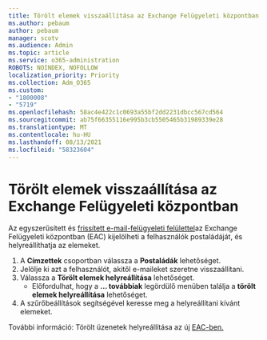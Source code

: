 ```yaml
---
title: Törölt elemek visszaállítása az Exchange Felügyeleti központban
ms.author: pebaum
author: pebaum
manager: scotv
ms.audience: Admin
ms.topic: article
ms.service: o365-administration
ROBOTS: NOINDEX, NOFOLLOW
localization_priority: Priority
ms.collection: Adm_O365
ms.custom:
- "1800008"
- "5719"
ms.openlocfilehash: 58ac4e422c1c0693a55bf2dd2231dbcc567cd564
ms.sourcegitcommit: ab75f66355116e995b3cb5505465b31989339e28
ms.translationtype: MT
ms.contentlocale: hu-HU
ms.lasthandoff: 08/13/2021
ms.locfileid: "58323604"
---
```

# <a name="recover-deleted-items-from-exchange-admin-center"></a>Törölt elemek visszaállítása az Exchange Felügyeleti központban

Az egyszerűsített és [frissített e-mail-felügyeleti felülettel](https://admin.exchange.microsoft.com/#/mailboxes)az Exchange Felügyeleti központban (EAC) kijelölheti a felhasználók postaládáját, és helyreállíthatja az elemeket.

1. A **Címzettek** csoportban válassza a **Postaládák** lehetőséget.
2. Jelölje ki azt a felhasználót, akitől e-maileket szeretne visszaállítani.
3. Válassza a **Törölt elemek helyreállítása** lehetőséget.
    - Előfordulhat, hogy a **... továbbiak** legördülő menüben találja a **törölt elemek helyreállítása** lehetőséget.
4. A szűrőbeállítások segítségével keresse meg a helyreállítani kívánt elemeket.

További információ: Törölt üzenetek helyreállítása az új [EAC-ben.](https://docs.microsoft.com/exchange/recipients-in-exchange-online/manage-user-mailboxes/recover-deleted-messages#use-new-eac-for-recovering-deleted-messages)
